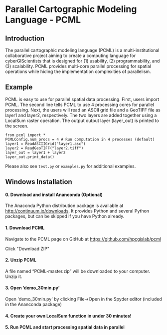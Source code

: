 Parallel Cartographic Modeling Language - PCML
==============================================


Introduction
------------

The parallel cartographic modeling language (PCML) is a multi-institutional 
collaborative project aiming to create a computing language for 
cyberGIScientists that is designed for (1) usability, (2) programmability, and 
(3) scalability. PCML provides multi-core parallel processing for spatial 
operations while hiding the implementation complexities of parallelism. 

Example
-------

PCML is easy to use for parallel spatial data processing.  First, users import PCML.  The second line tells PCML to use 4 processing cores for parallel processing.  Next, the users will read an ASCII grid file and a GeoTIFF file as layer1 and layer2, respectively.  The two layers are added together using a LocalSum raster operation. The output output layer (layer_out) is printed to the screen.


    from pcml import *
    PCMLConfig.num_procs = 4 # Run computation in 4 processes (default)
    layer1 = ReadASCIIGrid("layer1.asc")
    layer2 = ReadGeoTIFF("layer2.tiff")
    layer_out = layer1 + layer2
    layer_out.print_data()


Please also see `test.py` or `examples.py` for additional examples.


Windows Installation
------------

#### 0. Download and install Ananconda (Optional)

   The Anaconda Python distribution package is available at http://continuum.io/downloads.
   It provides Python and several Python packages, but can be skipped if you have Python already.

#### 1. Download PCML
   Navigate to the PCML page on GitHub at https://github.com/hpcgislab/pcml

   Click "Download ZIP"

#### 2.	Unzip PCML

   A file named “PCML-master.zip” will be downloaded to your computer. Unzip it.

#### 3. Open ‘demo_30min.py’ 

   Open 'demo_30min.py' by clicking File->Open in the Spyder editor (included in the Ananconda package)

#### 4. Create your own LocalSum function in under 30 minutes!

#### 5. Run PCML and start processing spatial data in parallel
